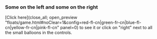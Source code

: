 ### Some on the left and some on the right
[Click here](close_all; open_preview "floats/game.html#noClear=1&config=red-fl-cn|green-fr-cn|blue-fl-cn|yellow-fr-cn|pink-fl-cn" panel=0) to see it or click on "right" next to all the small balloons in the controls.
